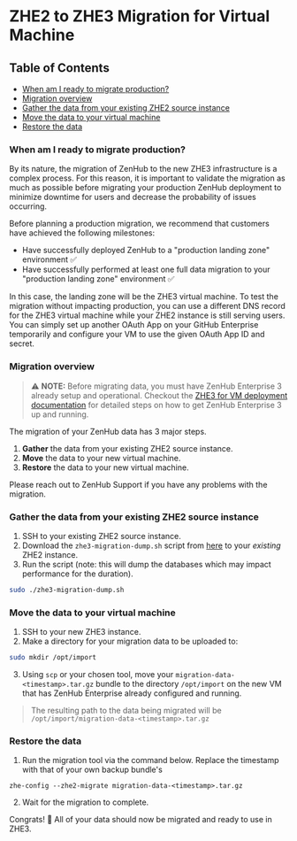 # ZHE2 to ZHE3 Migration for Virtual Machine

## Table of Contents
- [When am I ready to migrate production?](#when-am-i-ready-to-migrate-production)
- [Migration overview](#migration-overview)
- [Gather the data from your existing ZHE2 source instance](#gather-the-data-from-your-existing-zhe2-source-instance)
- [Move the data to your virtual machine](#move-the-data-to-your-virtual-machine)
- [Restore the data](#restore-the-data)

### When am I ready to migrate production?

By its nature, the migration of ZenHub to the new ZHE3 infrastructure is a complex process. For this reason, it is important to validate the migration as much as possible before migrating your production ZenHub deployment to minimize downtime for users and decrease the probability of issues occurring.

Before planning a production migration, we recommend that customers have achieved the following milestones:
- Have successfully deployed ZenHub to a "production landing zone" environment ✅
- Have successfully performed at least one full data migration to your "production landing zone" environment ✅

In this case, the landing zone will be the ZHE3 virtual machine. To test the migration without impacting production, you can use a different DNS record for the ZHE3 virtual machine while your ZHE2 instance is still serving users. You can simply set up another OAuth App on your GitHub Enterprise temporarily and configure your VM to use the given OAuth App ID and secret.

<!-- TODO: A section on no-downtime testing of migration -->

### Migration overview

> ⚠️ **NOTE:** Before migrating data, you must have ZenHub Enterprise 3 already setup and operational. Checkout the [ZHE3 for VM deployment documentation](https://github.com/ZenHubHQ/zenhub-enterprise/blob/master/virtual-machine/README.md) for detailed steps on how to get ZenHub Enterprise 3 up and running. 

The migration of your ZenHub data has 3 major steps.

1. **Gather** the data from your existing ZHE2 source instance.
2. **Move** the data to your new virtual machine.
3. **Restore** the data to your new virtual machine. 

Please reach out to ZenHub Support if you have any problems with the migration.

### Gather the data from your existing ZHE2 source instance

1. SSH to your existing ZHE2 source instance.
2. Download the `zhe3-migration-dump.sh` script from [here](https://github.com/ZenHubHQ/zenhub-enterprise/blob/master/k8s-cluster/zhe3-migration/zhe3-migration-dump.sh) to your _existing_ ZHE2 instance. 
3. Run the script (note: this will dump the databases which may impact performance for the duration).

```bash
sudo ./zhe3-migration-dump.sh
```

### Move the data to your virtual machine

1. SSH to your new ZHE3 instance.
2. Make a directory for your migration data to be uploaded to:
```bash
sudo mkdir /opt/import
```

3. Using `scp` or your chosen tool, move your `migration-data-<timestamp>.tar.gz` bundle to the directory `/opt/import` on the new VM that has ZenHub Enterprise already configured and running. 
> The resulting path to the data being migrated will be `/opt/import/migration-data-<timestamp>.tar.gz`

### Restore the data

1. Run the migration tool via the command below. Replace the timestamp with that of your own backup bundle's
```
zhe-config --zhe2-migrate migration-data-<timestamp>.tar.gz
```

2. Wait for the migration to complete.

Congrats! 🎉 All of your data should now be migrated and ready to use in ZHE3.
